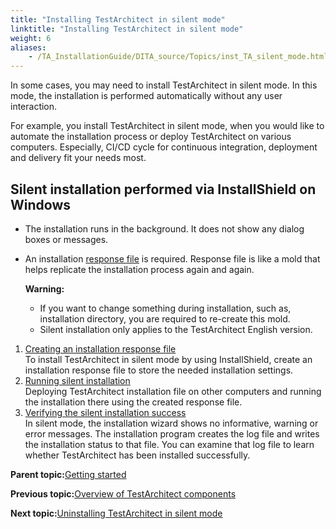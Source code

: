```yaml
--- 
title: "Installing TestArchitect in silent mode"
linktitle: "Installing TestArchitect in silent mode"
weight: 6
aliases: 
    - /TA_InstallationGuide/DITA_source/Topics/inst_TA_silent_mode.html
---
```


In some cases, you may need to install TestArchitect in silent mode. In this mode, the installation is performed automatically without any user interaction.

For example, you install TestArchitect in silent mode, when you would like to automate the installation process or deploy TestArchitect on various computers. Especially, CI/CD cycle for continuous integration, deployment and delivery fit your needs most.

## Silent installation performed via InstallShield on Windows

-   The installation runs in the background. It does not show any dialog boxes or messages.
-   An installation [response file](inst_TA_silent_mode_creating_response_file.html) is required. Response file is like a mold that helps replicate the installation process again and again.

    **Warning:**

    -   If you want to change something during installation, such as, installation directory, you are required to re-create this mold.
    -   Silent installation only applies to the TestArchitect English version.

1.  [Creating an installation response file](/../TA_InstallationGuide/DITA_source/Topics/inst_TA_silent_mode_creating_response_file.html)  
To install TestArchitect in silent mode by using InstallShield, create an installation response file to store the needed installation settings.
2.  [Running silent installation](/../TA_InstallationGuide/DITA_source/Topics/inst_TA_silent_mode_running_response_file.html)  
Deploying TestArchitect installation file on other computers and running the installation there using the created response file.
3.  [Verifying the silent installation success](/../TA_InstallationGuide/DITA_source/Topics/inst_TA_silent_mode_verifying_response_file.html)  
In silent mode, the installation wizard shows no informative, warning or error messages. The installation program creates the log file and writes the installation status to that file. You can examine that log file to learn whether TestArchitect has been installed successfully.

**Parent topic:**[Getting started](/../TA_Help/Topics/Getting_started.html)

**Previous topic:**[Overview of TestArchitect components](/../TA_InstallationGuide/DITA_source/Topics/inst_TA_components.html)

**Next topic:**[Uninstalling TestArchitect in silent mode](/../TA_InstallationGuide/DITA_source/Topics/uninst_TA_silent_mode.html)

